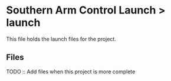 # Southern Arm Control Launch > launch

This file holds the launch files for the project.

## Files
TODO :: Add files when this project is more complete
